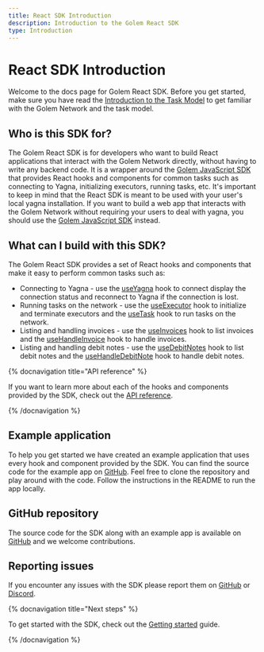 ```yaml
---
title: React SDK Introduction
description: Introduction to the Golem React SDK
type: Introduction
---
```


# React SDK Introduction

Welcome to the docs page for Golem React SDK. Before you get started, make sure you have read the [Introduction to the Task Model](/docs/creators/javascript/guides/task-model) to get familiar with the Golem Network and the task model.

## Who is this SDK for?

The Golem React SDK is for developers who want to build React applications that interact with the Golem Network directly, without having to write any backend code. It is a wrapper around the [Golem JavaScript SDK](/docs/golem-js) that provides React hooks and components for common tasks such as connecting to Yagna, initializing executors, running tasks, etc. It's important to keep in mind that the React SDK is meant to be used with your user's local yagna installation. If you want to build a web app that interacts with the Golem Network without requiring your users to deal with yagna, you should use the [Golem JavaScript SDK](/docs/golem-js) instead.

## What can I build with this SDK?

The Golem React SDK provides a set of React hooks and components that make it easy to perform common tasks such as:

- Connecting to Yagna - use the [useYagna](/docs/creators/javascript/react/use-yagna) hook to connect display the connection status and reconnect to Yagna if the connection is lost.
- Running tasks on the network - use the [useExecutor](/docs/creators/javascript/react/use-executor) hook to initialize and terminate executors and the [useTask](/docs/creators/javascript/react/use-task) hook to run tasks on the network.
- Listing and handling invoices - use the [useInvoices](/docs/creators/javascript/react/use-invoices) hook to list invoices and the [useHandleInvoice](/docs/creators/javascript/react/use-handle-invoice) hook to handle invoices.
- Listing and handling debit notes - use the [useDebitNotes](/docs/creators/javascript/react/use-debit-notes) hook to list debit notes and the [useHandleDebitNote](/docs/creators/javascript/react/use-handle-debit-note) hook to handle debit notes.

{% docnavigation title="API reference" %}

If you want to learn more about each of the hooks and components provided by the SDK, check out the [API reference](/docs/creators/javascript/react/api-reference-overview).

{% /docnavigation %}

## Example application

To help you get started we have created an example application that uses every hook and component provided by the SDK. You can find the source code for the example app on [GitHub](https://github.com/golemfactory/golem-sdk-react/tree/master/examples/react-with-vite). Feel free to clone the repository and play around with the code. Follow the instructions in the README to run the app locally.

## GitHub repository

The source code for the SDK along with an example app is available on [GitHub](https://github.com/golemfactory/golem-sdk-react) and we welcome contributions.

## Reporting issues

If you encounter any issues with the SDK please report them on [GitHub](https://github.com/golemfactory/golem-sdk-react/issues) or [Discord](https://chat.golem.network).

{% docnavigation title="Next steps" %}

To get started with the SDK, check out the [Getting started](/docs/creators/javascript/react/getting-started) guide.

{% /docnavigation %}
